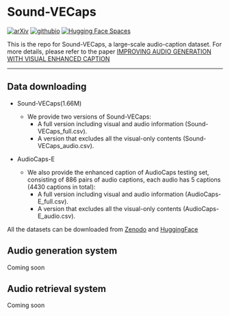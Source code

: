 # Sound-VECaps

[![arXiv](https://img.shields.io/badge/arXiv-2308.05734-brightgreen.svg?style=flat-square)](https://arxiv.org/abs/2308.05734)  [![githubio](https://img.shields.io/badge/GitHub.io-Audio_Samples-blue?logo=Github&style=flat-square)](https://audioldm.github.io/audioldm2/)  [![Hugging Face Spaces](https://img.shields.io/badge/%F0%9F%A4%97%20Hugging%20Face-Spaces-blue)](https://huggingface.co/spaces/haoheliu/audioldm2-text2audio-text2music)  

This is the repo for Sound-VECaps, a large-scale audio-caption dataset. 
For more details, please refer to the paper [IMPROVING AUDIO GENERATION WITH VISUAL ENHANCED CAPTION](https://github.com/haoheliu/AudioLDM-training-finetuning)

<hr>


## Data downloading 
- Sound-VECaps(1.66M)
  - We provide two versions of Sound-VECaps:
    - A full version including visual and audio information (Sound-VECaps_full.csv).
    - A version that excludes all the visual-only contents (Sound-VECaps_audio.csv).
   
- AudioCaps-E
  - We also provide the enhanced caption of AudioCaps testing set, consisting of 886 pairs of audio captions, each audio has 5 captions (4430 captions in total):
    - A full version including visual and audio information (AudioCaps-E_full.csv).
    - A version that excludes all the visual-only contents (AudioCaps-E_audio.csv).
   
All the datasets can be downloaded from [Zenodo](https://github.com/haoheliu/AudioLDM-training-finetuning) and [HuggingFace](https://github.com/haoheliu/AudioLDM-training-finetuning)

## Audio generation system
Coming soon


## Audio retrieval system
Coming soon
